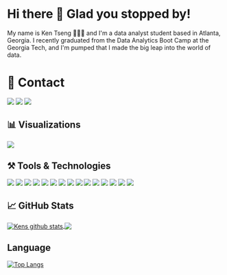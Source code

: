 # Hi there 👋 Glad you stopped by!
My name is Ken Tseng 👩🏻‍💻 and I'm a data analyst student based in Atlanta, Georgia. I recently graduated from the Data Analytics Boot Camp at the Georgia Tech, and I'm pumped that I made the big leap into the world of data. 

# 📱 Contact
<a href="mailto:ktseng520@gmail.com"><img src="https://img.shields.io/badge/Gmail-D14836?style=for-the-badge&logo=gmail&logoColor=white"></img></a>
<a href="https://www.linkedin.com/in/ken-tseng-28a077211/" target="_blank"><img src="https://img.shields.io/badge/LinkedIn-0077B5?style=for-the-badge&logo=linkedin&logoColor=white"></img></a>
<a href="https://www.youtube.com/channel/UCz6VewVKK2TWaadaSBj7SgA/featured" target="_blank"><img src="https://img.shields.io/badge/YouTube-FF0000?style=for-the-badge&logo=youtube&logoColor=white"></img></a>

## 📊 Visualizations
<a href="https://public.tableau.com/app/profile/ken.tseng5514#!/?newProfile=&activeTab=0"><img src="https://img.shields.io/badge/Tableau-E97627?style=for-the-badge&logo=tableau&logoColor=white"></img></a>

## ⚒️ Tools & Technologies
<img src="https://img.shields.io/badge/Python-14354C?style=for-the-badge&logo=python&logoColor=white"></img>
<img src="https://img.shields.io/badge/Pandas-150458?style=for-the-badge&logo=pandas&logoColor=white"></img>
<img src="https://img.shields.io/badge/PostgreSQL-316192?style=for-the-badge&logo=postgresql&logoColor=white"></img>
<img src="https://img.shields.io/badge/SQLite-07405E?style=for-the-badge&logo=sqlite&logoColor=white"></img>
<img src="https://img.shields.io/badge/MongoDB-4EA94B?style=for-the-badge&logo=mongodb&logoColor=white"></img>
<img src="https://img.shields.io/badge/Plotly-3F4F75?style=for-the-badge&logo=plotly&logoColor=white"></img>
<img src="https://img.shields.io/badge/D3.js-F9A03C?style=for-the-badge&logo=d3.js&logoColor=white"></img>
<img src="https://img.shields.io/badge/JavaScript-F7DF1E?style=for-the-badge&logo=javascript&logoColor=black"></img>
<img src="https://img.shields.io/badge/Flask-000000?style=for-the-badge&logo=flask&logoColor=white"></img>
<img src="https://img.shields.io/badge/HTML5-E34F26?style=for-the-badge&logo=html5&logoColor=white"></img>
<img src="https://img.shields.io/badge/CSS3-1572B6?style=for-the-badge&logo=css3&logoColor=white"></img>
<img src="https://img.shields.io/badge/Bootstrap-563D7C?style=for-the-badge&logo=bootstrap&logoColor=white"></img>
<img src="https://img.shields.io/badge/Microsoft_Excel-217346?style=for-the-badge&logo=microsoft-excel&logoColor=white"></img>
<img src="https://img.shields.io/badge/Google_Cloud-4285F4?style=for-the-badge&logo=google-cloud&logoColor=white"></img>
<img src="https://img.shields.io/badge/Visual_Studio_Code-0078D4?style=for-the-badge&logo=visual%20studio%20code&logoColor=white"></img>

## 📈 GitHub Stats
<a href="https://github.com/Ken52093">
 <img align="center" src="https://github-readme-stats.vercel.app/api?username=Ken52093&show_icons=true&theme=vue-dark&line_height=20" alt="Kens github stats"/>
</a>

<a href="https://github.com/Ken52093">
  <img align="center" src="https://github-readme-stats.vercel.app/api/top-langs/?username=Ken52093&layout=compact&theme=vue-dark" />
</a>

## Language
[![Top Langs](https://github-readme-stats.vercel.app/api/top-langs/?username=Ken52093=compact)](https://github.com/anuraghazra/github-readme-stats)
